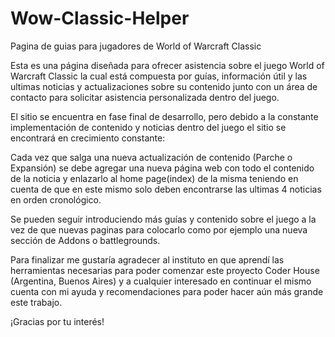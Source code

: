 # Wow-Classic-Helper
Pagina de guias para jugadores de World of Warcraft Classic

Esta es una página diseñada para ofrecer asistencia sobre el juego World of Warcraft Classic la 
cual está compuesta por guías, información útil y las ultimas noticias y actualizaciones sobre su 
contenido junto con un área de contacto para solicitar asistencia personalizada dentro del juego. 

El sitio se encuentra en fase final de desarrollo, pero debido a la constante implementación de 
contenido y noticias dentro del juego el sitio se encontrará en crecimiento constante: 

Cada vez que salga una nueva actualización de contenido (Parche o Expansión) se debe agregar una 
nueva página web con todo el contenido de la noticia y enlazarlo al home page(index) de la misma 
teniendo en cuenta de que en este mismo solo deben encontrarse las ultimas 4 noticias en orden 
cronológico. 

Se pueden seguir introduciendo más guías y contenido sobre el juego a la vez de que nuevas 
paginas para colocarlo como por ejemplo una nueva sección de Addons o battlegrounds. 

Para finalizar me gustaría agradecer al instituto en que aprendí las herramientas necesarias para 
poder comenzar este proyecto Coder House (Argentina, Buenos Aires) y a cualquier interesado en 
continuar el mismo cuenta con mi ayuda y recomendaciones para poder hacer aún más grande este 
trabajo. 

¡Gracias por tu interés! 
